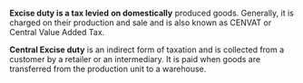 **Excise duty is a tax levied** **on domestically** produced goods. Generally, it is charged on their production and sale and is also known as CENVAT or Central Value Added Tax.

**Central Excise duty** is an indirect form of taxation and is collected from a customer by a retailer or an intermediary. It is paid when goods are transferred from the production unit to a warehouse.